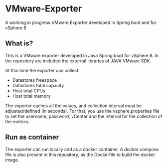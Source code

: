 # VMware-Exporter
A working in progress VMware Exporter developed in Spring boot and for vSphere 8

## What is?
This is a VMware exporter developed in Java Spring boot for vSphere 8. In the repository are included the external libraries of JAVA VMware SDK.

At this time the exporter can collect:
 - Datastores freespace
 - Datastores total capacity
 - Host total CPUs
 - Host total memory

The exporter caches all the values, and collection interval must be adjusted/defined (in seconds). For that, you use the vsphere.properties file to set the username, password, vCenter and the interval for the collection of the metrics.

## Run as container
The exporter can run locally and as a docker container. A docker compose file is also present in this repository, as the Dockerfile to build the docker image.
